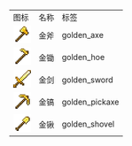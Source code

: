 <table>
	<tablebody>
		<tr>
			<td>图标</td>
			<td>名称</td>
			<td>标签</td>
		</tr>
		<tr>
			<td><img src="../../mc_icon/tools/golden_axe.png"></td>
			<td>金斧</td>
			<td>golden_axe</td>
		</tr>
		<tr>
			<td><img src="../../mc_icon/tools/golden_hoe.png"></td>
			<td>金锄</td>
			<td>golden_hoe</td>
		</tr>
		<tr>
			<td><img src="../../mc_icon/combat/golden_sword.png"></td>
			<td>金剑</td>
			<td>golden_sword</td>
		</tr>
		<tr>
			<td><img src="../../mc_icon/tools/golden_pickaxe.png"></td>
			<td>金镐</td>
			<td>golden_pickaxe</td>
		</tr>
		<tr>
			<td><img src="../../mc_icon/tools/golden_shovel.png"></td>
			<td>金锹</td>
			<td>golden_shovel</td>
		</tr>
	</tablebody>
</table>